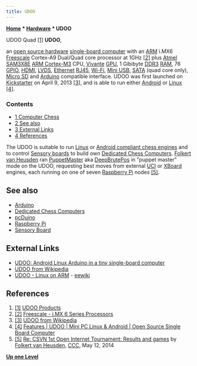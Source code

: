 ```yaml
---
title: UDOO
---
```

**[Home](Home "Home") \* [Hardware](Hardware "Hardware") \* UDOO**



 [](https://shop.udoo.org/) UDOO Quad <a id="cite-note-1" href="#cite-ref-1">[1]</a> 
**UDOO**,  

an [open source hardware](https://en.wikipedia.org/wiki/Open_source_hardware) [single-board computer](https://en.wikipedia.org/wiki/Single-board_computer) with an [ARM](index.php?title=ARM&action=edit&redlink=1 "ARM (page does not exist)") i.MX6 [Freescale](https://en.wikipedia.org/wiki/Freescale_Semiconductor) Cortex-A9 Dual/Quad core processor at 1GHz <a id="cite-note-2" href="#cite-ref-2">[2]</a> plus [Atmel](https://en.wikipedia.org/wiki/Atmel) [SAM3X8E](https://en.wikipedia.org/wiki/AT91SAM#AT91SAM3) [ARM Cortex-M3](https://en.wikipedia.org/wiki/ARM_Cortex-M4#Cortex-M3) CPU, [Vivante](https://en.wikipedia.org/wiki/Vivante_Corporation) [GPU](GPU "GPU"), 1 Gibibyte [DDR3](https://en.wikipedia.org/wiki/DDR3_SDRAM) [RAM](Memory#RAM "Memory"), 76 [GPIO](https://en.wikipedia.org/wiki/General-purpose_input/output), [HDMI](https://en.wikipedia.org/wiki/HDMI), [LVDS](https://en.wikipedia.org/wiki/Low-voltage_differential_signaling), [Ethernet](https://en.wikipedia.org/wiki/Ethernet) [RJ45](https://en.wikipedia.org/wiki/Registered_jack#RJ45), [Wi-Fi](https://en.wikipedia.org/wiki/Wi-Fi), [Mini USB](https://en.wikipedia.org/wiki/USB#Mini_and_Micro_connectors), [SATA](https://en.wikipedia.org/wiki/Serial_ATA) (quad core only), [Micro SD](https://en.wikipedia.org/wiki/Secure_Digital) and [Arduino](Arduino "Arduino") compatible interface. UDOO was first launched on [Kickstarter](https://en.wikipedia.org/wiki/Kickstarter) on April 9, 2013 <a id="cite-note-3" href="#cite-ref-3">[3]</a>, and is able to run either [Android](Android "Android") or [Linux](Linux "Linux") <a id="cite-note-4" href="#cite-ref-4">[4]</a>. 



### Contents


* [1 Computer Chess](#computer-chess)
* [2 See also](#see-also)
* [3 External Links](#external-links)
* [4 References](#references)






The UDOO is suitable to run [Linux](Category:Linux "Category:Linux") or [Android compliant chess engines](Category:Android "Category:Android") and to control [Sensory boards](Sensory_Board "Sensory Board") to build own [Dedicated Chess Computers](Dedicated_Chess_Computers "Dedicated Chess Computers"). [Folkert van Heusden](Folkert_van_Heusden "Folkert van Heusden") ran [PuppetMaster](PuppetMaster "PuppetMaster") aka [DeepBrutePos](DeepBrutePos "DeepBrutePos") in "puppet master" mode on the UDOO, requesting best moves from external [UCI](UCI "UCI") or [XBoard](XBoard "XBoard") engines, each running on one of seven [Raspberry Pi](Raspberry_Pi "Raspberry Pi") nodes <a id="cite-note-5" href="#cite-ref-5">[5]</a>.



## See also


* [Arduino](Arduino "Arduino")
* [Dedicated Chess Computers](Dedicated_Chess_Computers "Dedicated Chess Computers")
* [pcDuino](index.php?title=PcDuino&action=edit&redlink=1 "PcDuino (page does not exist)")
* [Raspberry Pi](Raspberry_Pi "Raspberry Pi")
* [Sensory Board](Sensory_Board "Sensory Board")


## External Links


* [UDOO: Android Linux Arduino in a tiny single-board computer](https://shop.udoo.org/)
* [UDOO from Wikipedia](https://en.wikipedia.org/wiki/UDOO)
* [UDOO - Linux on ARM](https://eewiki.net/display/linuxonarm/UDOO) - [eewiki](https://eewiki.net/)


## References


1. <a id="cite-ref-1" href="#cite-note-1">[1]</a> [UDOO Products](https://shop.udoo.org/)
2. <a id="cite-ref-2" href="#cite-note-2">[2]</a> [Freescale - i.MX 6 Series Processors](http://www.freescale.com/webapp/sps/site/taxonomy.jsp?code=IMX6X_SERIES)
3. <a id="cite-ref-3" href="#cite-note-3">[3]</a> [UDOO from Wikipedia](https://en.wikipedia.org/wiki/UDOO)
4. <a id="cite-ref-4" href="#cite-note-4">[4]</a> [Features | UDOO | Mini PC Linux & Android | Open Source Single Board Computer](http://www.udoo.org/features/)
5. <a id="cite-ref-5" href="#cite-note-5">[5]</a> [Re: CSVN 1st Open Internet Tournament: Results and games](http://www.talkchess.com/forum/viewtopic.php?t=52280&start=11) by [Folkert van Heusden](Folkert_van_Heusden "Folkert van Heusden"), [CCC](CCC "CCC"), May 12, 2014

**[Up one Level](Hardware "Hardware")**







 
